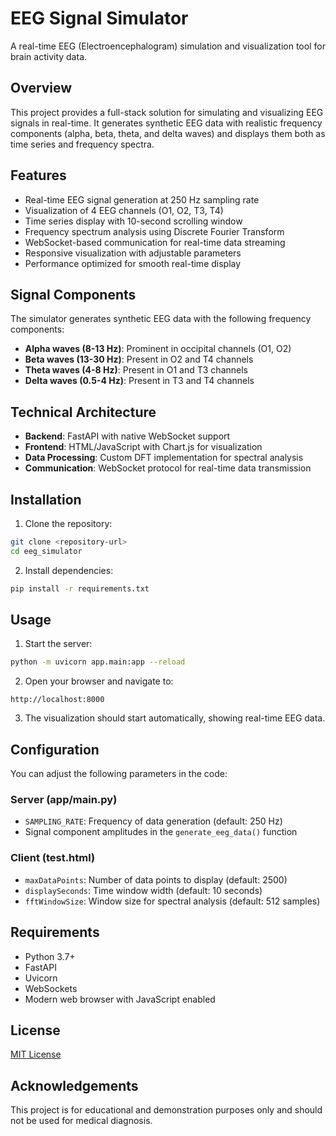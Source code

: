# EEG Signal Simulator

A real-time EEG (Electroencephalogram) simulation and visualization tool for brain activity data.

## Overview

This project provides a full-stack solution for simulating and visualizing EEG signals in real-time. It generates synthetic EEG data with realistic frequency components (alpha, beta, theta, and delta waves) and displays them both as time series and frequency spectra.

## Features

- Real-time EEG signal generation at 250 Hz sampling rate
- Visualization of 4 EEG channels (O1, O2, T3, T4)
- Time series display with 10-second scrolling window
- Frequency spectrum analysis using Discrete Fourier Transform
- WebSocket-based communication for real-time data streaming
- Responsive visualization with adjustable parameters
- Performance optimized for smooth real-time display

## Signal Components

The simulator generates synthetic EEG data with the following frequency components:

- **Alpha waves (8-13 Hz)**: Prominent in occipital channels (O1, O2)
- **Beta waves (13-30 Hz)**: Present in O2 and T4 channels
- **Theta waves (4-8 Hz)**: Present in O1 and T3 channels
- **Delta waves (0.5-4 Hz)**: Present in T3 and T4 channels

## Technical Architecture

- **Backend**: FastAPI with native WebSocket support
- **Frontend**: HTML/JavaScript with Chart.js for visualization
- **Data Processing**: Custom DFT implementation for spectral analysis
- **Communication**: WebSocket protocol for real-time data transmission

## Installation

1. Clone the repository:
```bash
git clone <repository-url>
cd eeg_simulator
```

2. Install dependencies:
```bash
pip install -r requirements.txt
```

## Usage

1. Start the server:
```bash
python -m uvicorn app.main:app --reload
```

2. Open your browser and navigate to:
```
http://localhost:8000
```

3. The visualization should start automatically, showing real-time EEG data.

## Configuration

You can adjust the following parameters in the code:

### Server (app/main.py)
- `SAMPLING_RATE`: Frequency of data generation (default: 250 Hz)
- Signal component amplitudes in the `generate_eeg_data()` function

### Client (test.html)
- `maxDataPoints`: Number of data points to display (default: 2500)
- `displaySeconds`: Time window width (default: 10 seconds)
- `fftWindowSize`: Window size for spectral analysis (default: 512 samples)

## Requirements

- Python 3.7+
- FastAPI
- Uvicorn
- WebSockets
- Modern web browser with JavaScript enabled

## License

[MIT License](LICENSE)

## Acknowledgements

This project is for educational and demonstration purposes only and should not be used for medical diagnosis. 